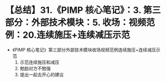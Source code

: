 # 【总结】31.《PIMP 核心笔记》：3. 第三部分：外部技术模块：5. 收场：视频范例：20.连续施压+连续减压示范

-   《PIMP 核心笔记》第三部分外部技术模块收场视频范例连续施压+连续减压示范
    1.  示范连续施压和减压
    2.  勉励对方不勉强
    3.  提出一起去开心的建议